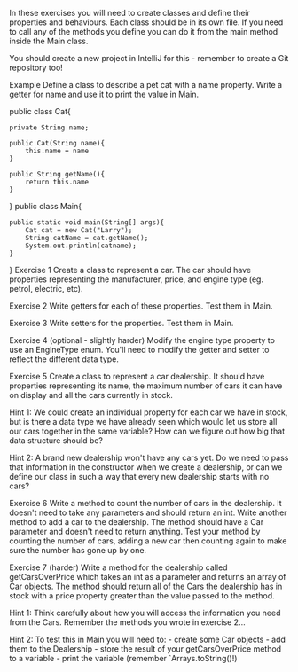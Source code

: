 In these exercises you will need to create classes and define their properties and behaviours. Each class should be in its own file. If you need to call any of the methods you define you can do it from the main method inside the Main class.

You should create a new project in IntelliJ for this - remember to create a Git repository too!

Example
Define a class to describe a pet cat with a name property. Write a getter for name and use it to print the value in Main.

public class Cat{

    private String name;

    public Cat(String name){
        this.name = name
    }

    public String getName(){
        return this.name
    }
}
public class Main{

    public static void main(String[] args){
        Cat cat = new Cat("Larry");
        String catName = cat.getName();
        System.out.println(catname);
    }

}
Exercise 1
Create a class to represent a car. The car should have properties representing the manufacturer, price, and engine type (eg. petrol, electric, etc).

Exercise 2
Write getters for each of these properties. Test them in Main.

Exercise 3
Write setters for the properties. Test them in Main.

Exercise 4 (optional - slightly harder)
Modify the engine type property to use an EngineType enum. You'll need to modify the getter and setter to reflect the different data type.

Exercise 5
Create a class to represent a car dealership. It should have properties representing its name, the maximum number of cars it can have on display and all the cars currently in stock.

Hint 1: We could create an individual property for each car we have in stock, but is there a data type we have already seen which would let us store all our cars together in the same variable? How can we figure out how big that data structure should be?

Hint 2: A brand new dealership won't have any cars yet. Do we need to pass that information in the constructor when we create a dealership, or can we define our class in such a way that every new dealership starts with no cars?

Exercise 6
Write a method to count the number of cars in the dealership. It doesn't need to take any parameters and should return an int. Write another method to add a car to the dealership. The method should have a Car parameter and doesn't need to return anything. Test your method by counting the number of cars, adding a new car then counting again to make sure the number has gone up by one.

Exercise 7 (harder)
Write a method for the dealership called getCarsOverPrice which takes an int as a parameter and returns an array of Car objects. The method should return all of the Cars the dealership has in stock with a price property greater than the value passed to the method.

Hint 1: Think carefully about how you will access the information you need from the Cars. Remember the methods you wrote in exercise 2...

Hint 2: To test this in Main you will need to: - create some Car objects - add them to the Dealership - store the result of your getCarsOverPrice method to a variable - print the variable (remember `Arrays.toString()!)